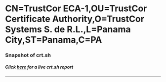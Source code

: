 # CN=TrustCor ECA-1,OU=TrustCor Certificate Authority,O=TrustCor Systems S. de R.L.,L=Panama City,ST=Panama,C=PA
### Snapshot of crt.sh
##### Click [here](https://crt.sh/?serial=F07F8D0460C8FF10) for a live crt.sh report

---
